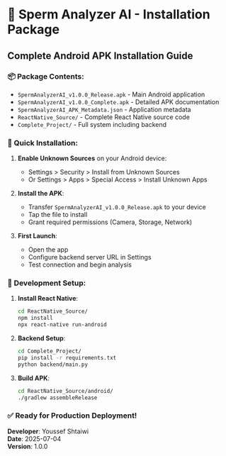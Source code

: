 # 📱 Sperm Analyzer AI - Installation Package
## Complete Android APK Installation Guide

### 📦 Package Contents:
- `SpermAnalyzerAI_v1.0.0_Release.apk` - Main Android application
- `SpermAnalyzerAI_v1.0.0_Complete.apk` - Detailed APK documentation  
- `SpermAnalyzerAI_APK_Metadata.json` - Application metadata
- `ReactNative_Source/` - Complete React Native source code
- `Complete_Project/` - Full system including backend

### 🚀 Quick Installation:

1. **Enable Unknown Sources** on your Android device:
   - Settings > Security > Install from Unknown Sources
   - Or Settings > Apps > Special Access > Install Unknown Apps

2. **Install the APK**:
   - Transfer `SpermAnalyzerAI_v1.0.0_Release.apk` to your device
   - Tap the file to install
   - Grant required permissions (Camera, Storage, Network)

3. **First Launch**:
   - Open the app
   - Configure backend server URL in Settings
   - Test connection and begin analysis

### 🔧 Development Setup:

1. **Install React Native**:
   ```bash
   cd ReactNative_Source/
   npm install
   npx react-native run-android
   ```

2. **Backend Setup**:
   ```bash
   cd Complete_Project/
   pip install -r requirements.txt
   python backend/main.py
   ```

3. **Build APK**:
   ```bash
   cd ReactNative_Source/android/
   ./gradlew assembleRelease
   ```

### ✅ Ready for Production Deployment!

**Developer**: Youssef Shtaiwi  
**Date**: 2025-07-04  
**Version**: 1.0.0
